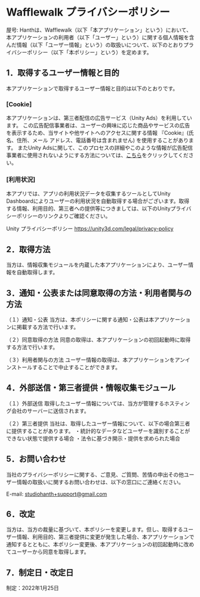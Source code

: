 # Wafflewalk プライバシーポリシー

屋号: Hanthは、Wafflewalk（以下「本アプリケーション」という）において、本アプリケーションの利用者（以下「ユーザー」という）に関する個人情報を含んだ情報（以下「ユーザー情報」という）の取扱いについて、以下のとおりプライバシーポリシー（以下「本ポリシー」という）を定めます。

## 1．取得するユーザー情報と目的
本アプリケーションで取得するユーザー情報と目的は以下のとおりです。

### [Cookie]
本アプリケーションは、第三者配信の広告サービス（Unity Ads）を利用しています。
この広告配信事業者は、ユーザーの興味に応じた商品やサービスの広告を表示するため、当サイトや他サイトへのアクセスに関する情報 『Cookie』(氏名、住所、メール アドレス、電話番号は含まれません) を使用することがあります。
またUnity Adsに関して、このプロセスの詳細やこのような情報が広告配信事業者に使用されないようにする方法については、[こちら](https://unity3d.com/legal/do-not-sell-my-personal-information)をクリックしてください。

### [利用状況]
本アプリでは、アプリの利用状況データを収集するツールとしてUnity Dashboardによりユーザーの利用状況を自動取得する場合がございます。取得する情報、利用目的、第三者への提供等につきましては、以下のUnityプライバシーポリシーのリンクよりご確認ください。

Unity プライバシーポリシー
https://unity3d.com/legal/privacy-policy


## 2．取得方法
当方は、情報収集モジュールを内蔵した本アプリケーションにより、ユーザー情報を自動取得します。


## 3．通知・公表または同意取得の方法・利用者関与の方法
（１）通知・公表
当方は、本ポリシーに関する通知・公表は本アプリケーションに掲載する方法で行います。

（２）同意取得の方法
同意の取得は、本アプリケーションの初回起動時に取得する方法で行います。

（３）利用者関与の方法
ユーザー情報の取得は、本アプリケーションをアンインストールすることで中止することができます。

## 4．外部送信・第三者提供・情報収集モジュール
（１）外部送信
取得したユーザー情報については、当方が管理するホスティング会社のサーバーに送信されます。

（２）第三者提供
当社は、取得したユーザー情報について、以下の場合第三者に提供することがあります。
・統計的なデータなどユーザーを識別することができない状態で提供する場合
・法令に基づき開示・提供を求められた場合


## 5．お問い合わせ
当社のプライバシーポリシーに関する、ご意見、ご質問、苦情の申出その他ユーザー情報の取扱いに関するお問い合わせは、以下の窓口にご連絡ください。

E-mail: studiohanth+support@gmail.com


## 6．改定
当方は、当方の裁量に基づいて、本ポリシーを変更します。但し、取得するユーザー情報、利用目的、第三者提供に変更が発生した場合、本アプリケーションで通知するとともに、本ポリシー変更後、本アプリケーションの初回起動時に改めてユーザーから同意を取得します。


## 7．制定日・改定日
制定：2022年1月25日
